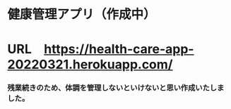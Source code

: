# 健康管理アプリ（作成中）

# URL　https://health-care-app-20220321.herokuapp.com/

### 残業続きのため、体調を管理しないといけないと思い作成いたしました。

